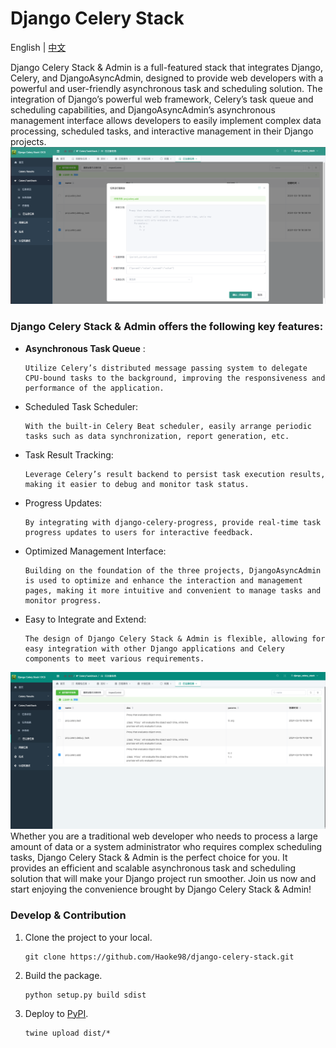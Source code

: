 # Django Celery Stack

English |  [中文](README.zh.md)

Django Celery Stack & Admin is a full-featured stack that integrates Django, Celery, and DjangoAsyncAdmin, designed to
provide web developers with a powerful and user-friendly asynchronous task and scheduling solution. The integration of
Django’s powerful web framework, Celery’s task queue and scheduling capabilities, and DjangoAsyncAdmin’s asynchronous
management interface allows developers to easily implement complex data processing, scheduled tasks, and interactive
management in their Django projects.
![](assets/registeredTaskRunForm.png)

### Django Celery Stack & Admin offers the following key features:

* **Asynchronous Task Queue** :
  
      Utilize Celery’s distributed message passing system to delegate CPU-bound tasks to the background, improving the responsiveness and performance of the application.

* Scheduled Task Scheduler:

      With the built-in Celery Beat scheduler, easily arrange periodic tasks such as data synchronization, report generation, etc.

* Task Result Tracking:

      Leverage Celery’s result backend to persist task execution results, making it easier to debug and monitor task status.

* Progress Updates:

      By integrating with django-celery-progress, provide real-time task progress updates to users for interactive feedback.

* Optimized Management Interface:

      Building on the foundation of the three projects, DjangoAsyncAdmin is used to optimize and enhance the interaction and management pages, making it more intuitive and convenient to manage tasks and monitor progress.

* Easy to Integrate and Extend:

      The design of Django Celery Stack & Admin is flexible, allowing for easy integration with other Django applications and Celery components to meet various requirements.

![](assets/registeredTaskList.png)
Whether you are a traditional web developer who needs to process a large amount of data or a system administrator who
requires complex scheduling tasks, Django Celery Stack & Admin is the perfect choice for you. It provides an efficient
and scalable asynchronous task and scheduling solution that will make your Django project run smoother. Join us now and
start enjoying the convenience brought by Django Celery Stack & Admin!

### Develop & Contribution
1. Clone the project to your local.
    ```shell
    git clone https://github.com/Haoke98/django-celery-stack.git
   ```
2. Build the package.
    ```shell
    python setup.py build sdist
    ```
3. Deploy to [PyPI](https://pypi.org).
    ```shell
    twine upload dist/* 
   ```